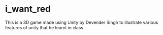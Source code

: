 # i_want_red
This is a 3D game made using Unity by Devender Singh to illustrate various features of unity that he learnt in class.
